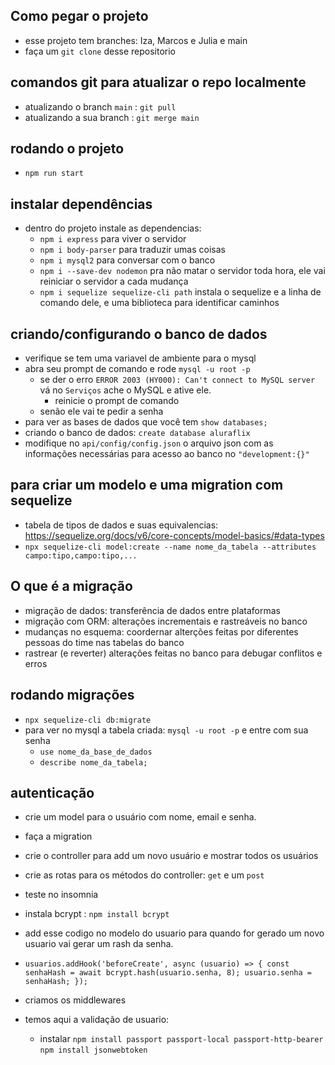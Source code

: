 ## Como pegar o projeto
- esse projeto tem branches: Iza, Marcos e Julia e main
- faça um `git clone` desse repositorio
    
## comandos git para atualizar o repo localmente
- atualizando o branch `main` : `git pull`
- atualizando a sua branch : `git merge main`

## rodando o projeto
- `npm run start`
    
## instalar dependências
- dentro do projeto instale as dependencias:
  - `npm i express` para viver o servidor
  - `npm i body-parser` para traduzir umas coisas
  - `npm i mysql2` para conversar com o banco
  - `npm i --save-dev nodemon` pra não matar o servidor toda hora, ele vai reiniciar o servidor a cada mudança
  - `npm i sequelize sequelize-cli path` instala o sequelize e a linha de comando dele, e uma biblioteca para identificar caminhos

## criando/configurando o banco de dados
- verifique se tem uma variavel de ambiente para o mysql 
- abra seu prompt de comando e rode `mysql -u root -p`
  - se der o erro `ERROR 2003 (HY000): Can't connect to MySQL server` vá no `Serviços` ache o MySQL e ative ele.
    - reinicie o prompt de comando
  - senão ele vai te pedir a senha
- para ver as bases de dados que você tem  `show databases;`
- criando o banco de dados: `create database aluraflix`
- modifique no `api/config/config.json` o arquivo json com as informações necessárias para acesso ao banco no `"development:{}"`

## para criar um modelo e uma migration com sequelize
- tabela de tipos de dados e suas equivalencias: https://sequelize.org/docs/v6/core-concepts/model-basics/#data-types
- `npx sequelize-cli model:create --name nome_da_tabela --attributes campo:tipo,campo:tipo,...` 

## O que é a migração
- migração de dados: transferência de dados entre plataformas
- migração com ORM: alterações incrementais e rastreáveis no banco
- mudanças no esquema: coordernar alterções feitas por diferentes pessoas do time nas tabelas do banco
- rastrear (e reverter) alterações feitas no banco para debugar conflitos e erros

## rodando migrações
- `npx sequelize-cli db:migrate`
- para ver no mysql a tabela criada: `mysql -u root -p` e entre com sua senha
  - `use nome_da_base_de_dados`
  - `describe nome_da_tabela;`


## autenticação

- crie um model para o usuário com nome, email e senha.
- faça a migration

- crie o controller para add um novo usuário e mostrar todos os usuários
- crie as rotas para os métodos do controller: `get` e um `post`
- teste no insomnia

- instala bcrypt : `npm install bcrypt`
- add esse codigo no modelo do usuario para quando for gerado um novo usuario vai gerar um rash da senha.
- `usuarios.addHook('beforeCreate', async (usuario) => {
    const senhaHash = await bcrypt.hash(usuario.senha, 8);
    usuario.senha = senhaHash;
});`

- criamos os middlewares
- temos aqui a validação de usuario:

  - instalar `npm install passport passport-local passport-http-bearer` `npm install jsonwebtoken`

